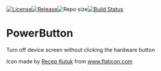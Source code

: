 [![License](https://img.shields.io/badge/License-MIT-blue.svg)](https://github.com/BM835/PowerButton/blob/master/LICENSE)[![Release](https://img.shields.io/github/release/bm835/PowerButton.svg?style=flat)](https://github.com/bm835/PowerButton/releases)![Repo size](https://img.shields.io/github/repo-size/bm835/PowerButton.svg?style=flat)[![Build Status](https://travis-ci.org/BM835/PowerButton.svg?branch=master)](https://travis-ci.org/BM835/PowerButton)

# PowerButton
Turn off device screen without clicking the hardware button

Icon made by [Recep Kutuk](https://www.flaticon.com/authors/recep-kutuk) from www.flaticon.com
